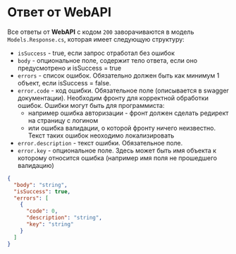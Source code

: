 # Ответ от WebAPI

Все ответы от **WebAPI** с кодом `200` заворачиваются в модель `Models.Response.cs`, которая имеет следующую структуру:

- `isSuccess` - true, если запрос отработал без ошибок
- `body` - опциональное поле, содержит тело ответа, если оно предусмотрено и isSuccess = true
- `errors` - список ошибок. Обязательно должен быть как минимум 1 объект, если isSuccess = false.
- `error.code` - код ошибки. Обязательное поле (описывается в swagger документации). 
    Необходим фронту для корректной обработки ошибок. Ошибки могут быть для программиста: 
    - например ошибка авторизации - фронт должен сделать редирект на страницу с логином 
    - или ошибка валидации, о которой фронту ничего неизвестно. Текст таких ошибок неоходимо локализировать
- `error.description` - текст ошибки. Обязательное поле. 
- `error.key` - опциональное поле. Здесь может быть имя объекта к которому относится ошибка 
    (например имя поля не прошедшего валидацию) 


```json
{
  "body": "string",
  "isSuccess": true,
  "errors": [
    {
      "code": 0,
      "description": "string",
      "key": "string"
    }
  ]
}
```
 
